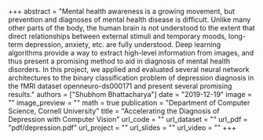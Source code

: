 +++
abstract = "Mental health awareness is a growing movement, but prevention and diagnoses of mental health disease is difficult. Unlike many other parts of the body, the human brain is not understood to the extent that direct relationships between external stimuli and temporary moods, long-term depression, anxiety, etc. are fully understood. Deep learning algorithms provide a way to extract high-level information from images, and thus present a promising method to aid in diagnosis of mental health disorders. In this project, we applied and evaluated several neural network architectures to the binary classification problem of depression diagnosis in the fMRI dataset openneuro-ds000171 and present several promising results."
authors = ["Shubhom Bhattacharya"]
date = "2019-12-19"
image = ""
image_preview = ""
math = true
publication = "Department of Computer Science, Cornell University"
title = "Accelerating the Diagnosis of Depression with Computer Vision"
url_code = ""
url_dataset = ""
url_pdf = "pdf/depression.pdf"
url_project = ""
url_slides = ""
url_video = ""
+++
